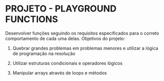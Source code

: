 # PROJETO - PLAYGROUND FUNCTIONS

Desenvolver funções seguindo os requisitos especificados para o correto comportamento de cada uma delas. Objetivos do projeto: 
&nbsp;
1. Quebrar grandes problemas em problemas menores e utilizar a lógica de programação na resolução

2. Utilizar estruturas condicionais e operadores lógicos

3. Manipular arrays através de loops e métodos